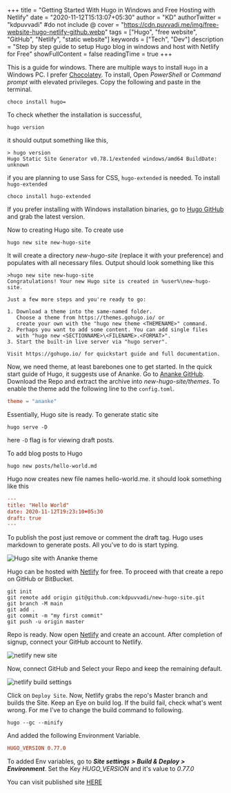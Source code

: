 +++
title = "Getting Started With Hugo in Windows and Free Hosting with Netlify"
date = "2020-11-12T15:13:07+05:30"
author = "KD"
authorTwitter = "kdpuvvadi" #do not include @
cover = "https://cdn.puvvadi.me/img/free-website-hugo-netlify-github.webp"
tags = ["Hugo", "free website", "GitHub", "Netlify", "static website"]
keywords = ["Tech", "Dev"]
description = "Step by step guide to setup Hugo blog in windows and host with Netlify for Free"
showFullContent = false
readingTime = true
+++

This is a guide for windows. There are multiple ways to install `Hugo` in a Windows PC. I prefer [Chocolatey](https://chocolatey.org/). To install, Open *PowerShell* or *Command prompt*  with elevated privileges. Copy the following and paste in the terminal.

````shell
choco install hugo=
````

To check whether the installation is successful,

````shell
hugo version
````

it should output something like this,

````shell
> hugo version
Hugo Static Site Generator v0.78.1/extended windows/amd64 BuildDate: unknown
````

if you are planning to use Sass for CSS, `hugo-extended` is needed. To install `hugo-extended`

````shell
choco install hugo-extended
````

If you prefer installing with Windows installation binaries, go to [Hugo GitHub](https://github.com/gohugoio/hugo/releases) and grab the latest version.

Now to creating Hugo site. To create use

````shell
hugo new site new-hugo-site
````

It will create a directory *new-hugo-site* (replace it with your preference) and populates with all necessary files.
Output should look something like this

````shell
>hugo new site new-hugo-site
Congratulations! Your new Hugo site is created in %user%\new-hugo-site.

Just a few more steps and you're ready to go:

1. Download a theme into the same-named folder.
   Choose a theme from https://themes.gohugo.io/ or
   create your own with the "hugo new theme <THEMENAME>" command.
2. Perhaps you want to add some content. You can add single files
   with "hugo new <SECTIONNAME>\<FILENAME>.<FORMAT>".
3. Start the built-in live server via "hugo server".

Visit https://gohugo.io/ for quickstart guide and full documentation.

````

Now, we need theme, at least barebones one to get started. In the quick start guide of Hugo, it suggests use of Ananke. Go to [Ananke GitHub](https://github.com/theNewDynamic/gohugo-theme-ananke). Download the Repo and extract the archive into *new-hugo-site/themes*. To enable the theme add the following line to the `config.toml`.

````toml
theme = "ananke"
````

Essentially, Hugo site is ready. To generate static site

````shell
hugo serve -D
````

here `-D` flag is for viewing draft posts.

To add blog posts to Hugo

````shell
hugo new posts/hello-world.md
````

Hugo now creates new file names hello-world.me. it should look something like this

````toml
---
title: "Hello World"
date: 2020-11-12T19:23:10+05:30
draft: true
---
````

To publish the post just remove or comment the draft tag.
Hugo uses markdown to generate posts. All you've to do is start typing.

![Hugo site with Ananke theme](https://cdn.puvvadi.me/img/hugo-ananke-new-site.webp)

Hugo can be hosted with [Netlify](https://netlify.com) for free. To proceed with that create a repo on GitHub or BitBucket.

````shell
git init
git remote add origin git@github.com:kdpuvvadi/new-hugo-site.git
git branch -M main
git add . 
git commit -m "my first commit"
git push -u origin master
````

Repo is ready. Now open [Netlify](https://netlify.com) and create an account. After completion of signup, connect your GitHub account to Netlify.

![netlify new site](https://cdn.puvvadi.me/img/netlify-new-site.webp)

Now, connect GitHub and Select your Repo and keep the remaining default.

![netlify build settings](https://cdn.puvvadi.me/img/deploy-netlify-settings.webp)

Click on `Deploy Site`. Now, Netlify grabs the repo's Master branch and builds the Site. Keep an Eye on build log. If the build fail, check what's went wrong. For me I've to change the build command to following.

````shell
hugo --gc --minify
````

And added the following Environment Variable.

````toml
HUGO_VERSION 0.77.0
````

To added Env variables, go to ***Site settings > Build & Deploy > Environment***. Set the Key *HUGO_VERSION* and it's value to *0.77.0*

You can visit published site [HERE](/)
